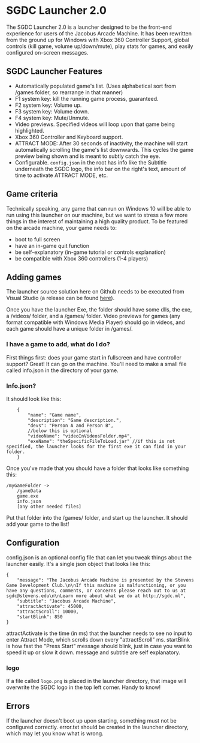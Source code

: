 # SGDC Launcher 2.0
The SGDC Launcher 2.0 is a launcher designed to be the front-end experience for users of the Jacobus Arcade Machine. It has been rewritten from the ground up for Windows with Xbox 360 Controller Support, global controls (kill game, volume up/down/mute), play stats for games, and easily configured on-screen messages.


## SGDC Launcher Features

- Automatically populated game's list. (Uses alphabetical sort from /games folder, so rearrange in that manner)
- F1 system key: kill the running game process, guaranteed.
- F2 system key: Volume up.
- F3 system key: Volume down.
- F4 system key: Mute/Unmute.
- Video previews. Specified videos will loop upon that game being highlighted.
- Xbox 360 Controller and Keyboard support.
- ATTRACT MODE: After 30 seconds of inactivity, the machine will start automatically scrolling the game's list downwards. This cycles the game preview being shown and is meant to subtly catch the eye.
- Configurable. `config.json` in the root has info like the Subtitle underneath the SGDC logo, the info bar on the right's text, amount of time to activate ATTRACT MODE, etc.

## Game criteria

Technically speaking, any game that can run on Windows 10 will be able to run using this launcher on our machine, but we want to stress a few more things in the interest of maintaining a high quality product.
To be featured on the arcade machine, your game needs to:
- boot to full screen
- have an in-game quit function
- be self-explanatory (in-game tutorial or controls explanation)
- be compatible with Xbox 360 controllers (1-4 players)

## Adding games
The launcher source solution here on Github needs to be executed from Visual Studio (a release can be found [here](https://github.com/sgdc/launcher/releases)).

Once you have the launcher Exe, the folder should have some dlls, the exe, a /videos/ folder, and a /games/ folder. Video previews for games (any format compatible with Windows Media Player) should go in videos, and each game should have a unique folder in /games/.

### I have a game to add, what do I do?
First things first: does your game start in fullscreen and have controller support? Great! It can go on the machine. You'll need to make a small file called info.json in the directory of your game.

### Info.json?
It should look like this:
```
    {
        "name": "Game name",
        "description": "Game description.",
        "devs": "Person A and Person B",
        //below this is optional
        "videoName": "videoInVideosFolder.mp4",
        "exeName": "theSpecificFileToLoad.jar" //if this is not specified, the launcher looks for the first exe it can find in your folder.
    }
```

Once you've made that you should have a folder that looks like something this:
```
/myGameFolder ->
    /gameData
    game.exe
    info.json
    [any other needed files]
```

Put that folder into the /games/ folder, and start up the launcher. It should add your game to the list!

## Configuration
config.json is an optional config file that can let you tweak things about the launcher easily. It's a single json object that looks like this:
```
{
	"message": "The Jacobus Arcade Machine is presented by the Stevens Game Development Club.\n\nIf this machine is malfunctioning, or you have any questions, comments, or concerns please reach out to us at sgdc@stevens.edu\n\nLearn more about what we do at http://sgdc.ml",
	"subtitle": "Jacobus Arcade Machine",
	"attractActivate": 45000,
	"attractScroll": 10000,
	"startBlink": 850
}
```

attractActivate is the time (in ms) that the launcher needs to see no input to enter Attract Mode, which scrolls down every "attractScroll" ms.
startBlink is how fast the "Press Start" message should blink, just in case you want to speed it up or slow it down.
message and subtitle are self explanatory.

### logo
If a file called `logo.png` is placed in the launcher directory, that image will overwrite the SGDC logo in the top left corner. Handy to know!


## Errors
If the launcher doesn't boot up upon starting, something must not be configured correctly. error.txt should be created in the launcher directory, which may let you know what is wrong.
